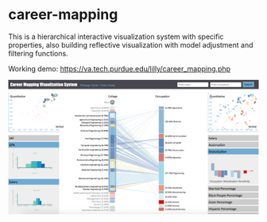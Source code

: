 # career-mapping

This is a hierarchical interactive visualization system with specific properties, also building reflective visualization with model adjustment and filtering functions.

Working demo: https://va.tech.purdue.edu/lilly/career_mapping.php

![alt tag](https://github.com/ravengao/career-mapping/blob/master/career_mapping.png)

